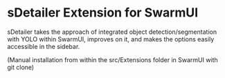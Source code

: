 # sDetailer Extension for SwarmUI

sDetailer takes the approach of integrated object detection/segmentation with YOLO within SwarmUI, improves on it, and makes the options easily accessible in the sidebar.

(Manual installation from within the src/Extensions folder in SwarmUI with git clone)
